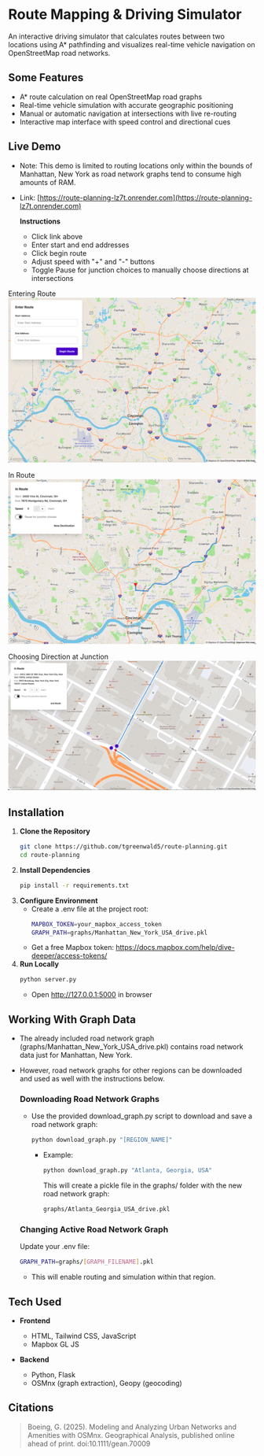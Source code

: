 # **Route Mapping & Driving Simulator**
An interactive driving simulator that calculates routes between two locations using A* pathfinding and visualizes real-time vehicle navigation on OpenStreetMap road networks.

## **Some Features**
- A* route calculation on real OpenStreetMap road graphs
- Real-time vehicle simulation with accurate geographic positioning
- Manual or automatic navigation at intersections with live re-routing
- Interactive map interface with speed control and directional cues


## **Live Demo**
- Note: This demo is limited to routing locations only within the bounds of Manhattan, New York as road network graphs tend to consume high amounts of RAM.
- Link: [https://route-planning-lz7t.onrender.com](https://route-planning-lz7t.onrender.com)

   **Instructions**
   - Click link above
   - Enter start and end addresses
   - Click begin route
   - Adjust speed with "+" and "-" buttons
   - Toggle Pause for junction choices to manually choose directions at intersections
  
Entering Route
![Enter Route](assets/rp_er.png)

In Route
![In Route](assets/rp_ir.png)

Choosing Direction at Junction
![Choice at Junction](assets/rp_cj.png)


## **Installation**
1. **Clone the Repository**
   ```bash
   git clone https://github.com/tgreenwald5/route-planning.git
   cd route-planning
   ```
2. **Install Dependencies**
   ```bash
   pip install -r requirements.txt
   ```
3. **Configure Environment**
   - Create a .env file at the project root:
     ```bash
     MAPBOX_TOKEN=your_mapbox_access_token
     GRAPH_PATH=graphs/Manhattan_New_York_USA_drive.pkl
     ``` 
   - Get a free Mapbox token: https://docs.mapbox.com/help/dive-deeper/access-tokens/
4. **Run Locally**
   ```bash
   python server.py
   ```
   - Open http://127.0.0.1:5000 in browser
   

## **Working With Graph Data**
- The already included road network graph (graphs/Manhattan_New_York_USA_drive.pkl) contains road network data just for Manhattan, New York.
- However, road network graphs for other regions can be downloaded and used as well with the instructions below.

   ### **Downloading Road Network Graphs**
   - Use the provided download_graph.py script to download and save a road network graph:
      ```bash
      python download_graph.py "[REGION_NAME]"
      ```
      - Example:
         ```bash
         python download_graph.py "Atlanta, Georgia, USA"
         ```
         This will create a pickle file in the graphs/ folder with the new road network graph:
         ```bash
         graphs/Atlanta_Georgia_USA_drive.pkl
         ```

   ### **Changing Active Road Network Graph**
   Update your .env file:
   ```bash
   GRAPH_PATH=graphs/[GRAPH_FILENAME].pkl
   ```
   - This will enable routing and simulation within that region.


## **Tech Used**
- **Frontend**
   - HTML, Tailwind CSS, JavaScript
   - Mapbox GL JS

- **Backend**
   - Python, Flask
   - OSMnx (graph extraction), Geopy (geocoding)


## **Citations**
  > Boeing, G. (2025). Modeling and Analyzing Urban Networks and Amenities with OSMnx. 
  > Geographical Analysis, published online ahead of print. doi:10.1111/gean.70009
